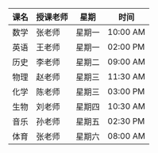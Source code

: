 | 课名       | 授课老师    | 星期     | 时间     |
|------------|------------|----------|----------|
| 数学       | 张老师     | 星期一  | 10:00 AM |
| 英语       | 王老师     | 星期一  | 02:00 PM |
| 历史       | 李老师     | 星期二  | 09:00 AM |
| 物理       | 赵老师     | 星期三  | 11:30 AM |
| 化学       | 陈老师     | 星期三  | 03:00 PM |
| 生物       | 刘老师     | 星期四  | 10:30 AM |
| 音乐       | 孙老师     | 星期五  | 02:30 PM |
| 体育       | 张老师     | 星期六  | 08:00 AM |
